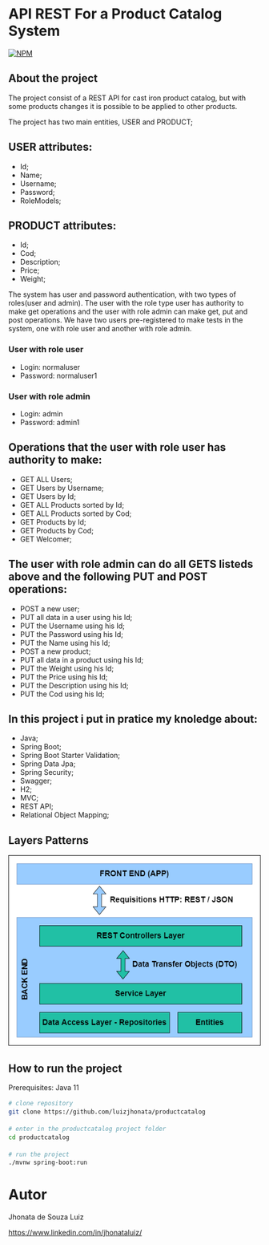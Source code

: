 # API REST For a Product Catalog System 
[![NPM](https://img.shields.io/npm/l/react)](https://github.com/luizjhonata/productcatalog/blob/main/LICENCE)

## About the project
The project consist of a REST API for cast iron product catalog, but with some products changes it is possible to be applied to other products.

The project has two main entities, USER and PRODUCT;

## USER attributes:

- Id;
- Name; 
- Username;
- Password; 
- RoleModels;

## PRODUCT attributes:

- Id;
- Cod;
- Description;
- Price;
- Weight;

The system has user and password authentication, with two types of roles(user and admin). 
The user with the role type user has authority to make get operations and the user with role admin can make get, put and post operations.
We have two users pre-registered to make tests in the system, one with role user and another with role admin.

### User with role user
- Login: normaluser 
- Password: normaluser1

### User with role admin
- Login: admin
- Password: admin1

## Operations that the user with role user has authority to make:

- GET ALL Users;
- GET Users by Username;
- GET Users by Id;
- GET ALL Products sorted by Id;
- GET ALL Products sorted by Cod;
- GET Products by Id;
- GET Products by Cod;
- GET Welcomer;

## The user with role admin can do all GETS listeds above and the following PUT and POST operations: 

- POST a new user;
- PUT all data in a user using his Id;
- PUT the Username using his Id;
- PUT the Password using his Id;
- PUT the Name using his Id;
- POST a new product;
- PUT all data in a product using his Id;
- PUT the Weight using his Id;
- PUT the Price using his Id;
- PUT the Description using his Id;
- PUT the Cod using his Id;


## In this project i put in pratice my knoledge about: 
- Java;
- Spring Boot; 
- Spring Boot Starter Validation;
- Spring Data Jpa;
- Spring Security;
- Swagger;
- H2;  
- MVC; 
- REST API;
- Relational Object Mapping;

## Layers Patterns
![Web](https://github.com/luizjhonata/assetsreadme/blob/main/foodDeliveryBackEnd/layerPatterns.png)

## How to run the project

Prerequisites: Java 11

```bash
# clone repository
git clone https://github.com/luizjhonata/productcatalog

# enter in the productcatalog project folder
cd productcatalog

# run the project
./mvnw spring-boot:run
```

# Autor

Jhonata de Souza Luiz

https://www.linkedin.com/in/jhonataluiz/
